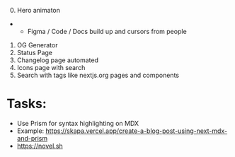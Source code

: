 0. Hero animaton

- - Figma / Code / Docs build up and cursors from people

1. OG Generator
2. Status Page
3. Changelog page automated
4. Icons page with search
5. Search with tags like nextjs.org pages and components

# Tasks:

- Use Prism for syntax highlighting on MDX
- Example: https://skapa.vercel.app/create-a-blog-post-using-next-mdx-and-prism
- <https://novel.sh>
